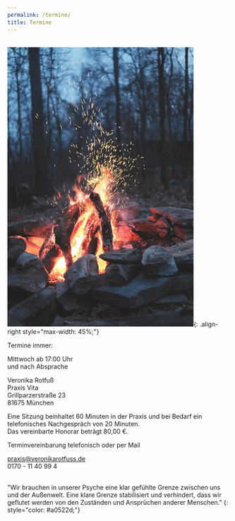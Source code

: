 ```yaml
---
permalink: /termine/
title: Termine
---
```

\
![Feuer](/assets/images/Termine_Feuer_klein.jpg){: .align-right style="max-width: 45%;"}

Termine immer:

Mittwoch ab 17:00 Uhr\
und nach Absprache

Veronika Rotfuß\
Praxis Vita\
Grillparzerstraße 23\
81675 München

Eine Sitzung beinhaltet 60 Minuten in der Praxis und bei Bedarf ein telefonisches Nachgespräch von 20 Minuten.\
Das vereinbarte Honorar beträgt 80,00 €.

Terminvereinbarung telefonisch oder per Mail

praxis@veronikarotfuss.de\
0170 - 11 40 99 4

<br>
"Wir brauchen in unserer Psyche eine klar gefühlte Grenze zwischen uns und der Außenwelt. Eine klare Grenze stabilisiert und verhindert, dass wir geflutet werden von den Zuständen und Ansprüchen anderer Menschen."  
{: style="color: #a0522d;"}
